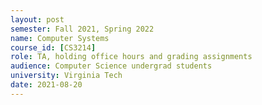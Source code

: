 ```yaml
---
layout: post
semester: Fall 2021, Spring 2022
name: Computer Systems
course_id: [CS3214]
role: TA, holding office hours and grading assignments
audience: Computer Science undergrad students
university: Virginia Tech
date: 2021-08-20
---
```

